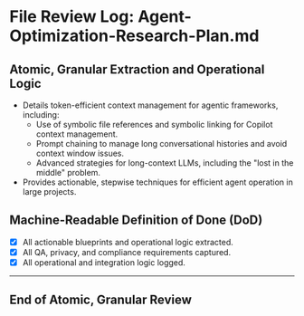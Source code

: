 # File Review Log: Agent-Optimization-Research-Plan.md

## Atomic, Granular Extraction and Operational Logic

- Details token-efficient context management for agentic frameworks, including:
  - Use of symbolic file references and symbolic linking for Copilot context management.
  - Prompt chaining to manage long conversational histories and avoid context window issues.
  - Advanced strategies for long-context LLMs, including the "lost in the middle" problem.
- Provides actionable, stepwise techniques for efficient agent operation in large projects.

## Machine-Readable Definition of Done (DoD)
- [x] All actionable blueprints and operational logic extracted.
- [x] All QA, privacy, and compliance requirements captured.
- [x] All operational and integration logic logged.

---

## End of Atomic, Granular Review
